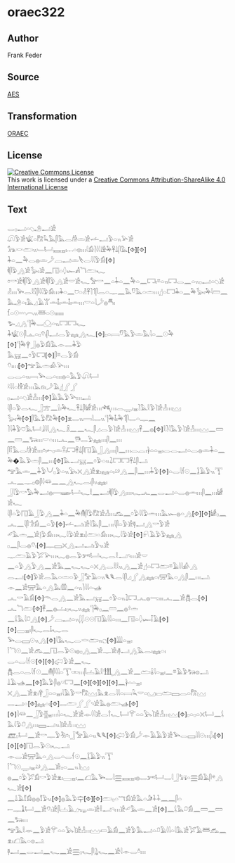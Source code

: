 # oraec322

## Author

Frank Feder

## Source

[AES](https://github.com/simondschweitzer/aes)

## Transformation

[ORAEC](https://oraec.github.io/)

## License

<a rel="license" href="http://creativecommons.org/licenses/by-sa/4.0/"><img alt="Creative Commons License" style="border-width:0" src="https://i.creativecommons.org/l/by-sa/4.0/88x31.png" /></a><br />This work is licensed under a <a rel="license" href="http://creativecommons.org/licenses/by-sa/4.0/">Creative Commons Attribution-ShareAlike 4.0 International License</a>

## Text

𓂋𓊪𓂝𓏏𓆇𓄂𓂝𓀀<br>
𓋨𓅱𓀀𓆤𓏏𓀗𓆗𓅓𓋴𓅓𓂋𓀙𓏛𓀀𓌡𓂝𓅱𓏏𓏭𓅪𓀀<br>
𓃥𓎙𓂧𓏭𓄑𓂡𓈘𓈇𓏤𓐖𓏏𓊖𓏥𓇋𓀁𓍘𓇋𓇋𓀚𓅆𓋹𓍑𓋴𓅓[⯑][⯑]<br>
𓇓𓏏𓈖𓅆𓂋𓐍𓏛𓌳𓐙𓂝𓏛𓌸𓂋𓇋𓇋𓅱𓀁[⯑]<br>
𓌞𓋴𓅱𓂻𓀀𓅭𓏤𓀀𓈖𓉔𓏏𓆭𓆱𓀻𓆓𓂧𓆑<br>
𓏌𓎡𓀀𓌞𓋴𓅱𓂻𓀀𓌞𓋴𓅱𓂻𓀀𓎟𓀀𓆑𓅡𓎡𓈖𓏏𓇓𓏏𓈖𓅆𓏏𓈖𓉐𓏤𓎼𓏏𓏭𓉐𓂋𓈖𓏏𓏭𓊪𓂝𓏏𓆇𓀀𓁐𓏥𓅨𓂋𓎛𓎿𓋴𓇋𓇋𓅱𓀁𓏥𓇓𓏏𓈖𓈞𓏏𓁐𓋹𓍘𓄊𓋴𓂋𓏏𓊃𓈖𓅓𓎸𓅓𓏏𓏛𓏥𓊨𓏏𓉐𓇓𓏏𓈖𓅆𓅭𓏤𓅆𓇋𓏠𓈖𓅓𓄂𓏏𓏤𓅓𓈎𓄿𓀠𓏛𓄤𓏤𓏛𓄤𓏤𓏛𓏥𓎟𓏏𓇋𓌳𓐍𓄪𓏤<br>
𓆴𓏏𓇳𓎆𓎆𓎆𓇹𓏭𓆷𓏏𓇳𓏤𓏤𓏤𓏤𓏤𓏤𓏤<br>
𓅧𓈎𓂻𓊹𓅆𓂋𓈌𓏏𓏭𓉐𓉐𓆑<br>
𓇓𓆤𓇳𓋴𓊵𓏏𓊪𓄣𓏤𓋴𓂝𓂋𓅱𓈐𓂻𓆑[⯑]𓊪𓏏𓇯𓎸𓅓𓅱𓏛𓅓𓇋𓏏𓈖𓇳𓅆<br>
[⯑]𓊹𓅆𓋁𓃀𓐍𓅱𓀁𓅓𓁹𓂋𓇓𓅱<br>
𓅓𓄚𓈖𓏌𓅱𓉐[⯑]𓋴𓎼𓂋𓅱𓀁<br>
𓄣𓏤𓏥[⯑]𓅠𓅓𓏛𓀉𓅪𓏥<br>
𓂋𓂋𓏏𓏭𓇯𓅨𓂋𓏏𓏥𓐍𓏏𓅓𓅱𓋨𓂡<br>
𓍲𓇋𓇋𓏏𓀛𓀀𓏥𓅓𓁶𓏤𓌳𓄿𓊨𓂾𓂾<br>
𓊪𓂝𓏏𓆇𓀀𓁐𓏥[⯑]𓄿𓅓𓅱𓅪𓏥𓂢<br>
𓇋𓋴𓏏𓅱𓂋𓆑𓃀𓊄𓈖𓍛𓏤𓅆𓆑𓋹𓍑𓋴𓀎𓀀𓏥𓆈𓏥𓂋𓇾𓏤𓈇𓍘𓅓𓎛𓅱𓌙𓀀𓁐𓏥𓈉<br>
𓅭𓏤𓅆[⯑]𓋴𓅓𓅱𓀗𓅆[⯑]𓁷𓂋𓏭𓇯𓇋𓂋𓏭𓊹𓅆𓄤𓏤𓅆𓄊𓋴𓂋𓏏𓊃𓈖<br>
𓍘𓇋𓇓𓅱𓈞𓅓𓂡𓇍𓇋𓇋𓂻𓆑𓏎𓈖𓈖𓆑𓋴𓈎𓂋𓅱𓌙𓀀𓁐𓏥𓈉𓋹𓈖𓐍[⯑]𓎛𓍘𓇋𓅓𓅱𓌙𓀀𓁐𓏥𓈉𓈖𓏠𓈖𓏠𓈖𓃒𓏥𓎟𓏏𓏥𓂜𓈖𓇥𓂋𓅱𓈐𓏥𓋴𓈖𓏥<br>
𓋴𓍋𓅓𓂋𓀙𓀀𓏥𓏌𓏤𓍉𓊪𓏛𓎃𓏤𓉐𓋹𓍑𓋴𓉔𓄿𓃀𓂻𓏥𓋴𓈖𓏥𓂋𓐛𓏤𓋀𓏏𓏏𓈇𓏤𓂋𓂋𓂝𓏏𓂋𓐍𓏛𓇓𓏏𓈖𓅆�𓅓𓅱𓏛𓋴𓈖𓏥[⯑]𓅓𓂝𓄚𓈖𓏌𓅱𓏏𓏭𓍖𓉐𓉐𓋹𓍑𓋴𓂢<br>
𓅠𓅓𓏛𓈖𓇓𓅱𓄋𓊪𓅱𓏏𓏭𓅂𓏴𓂻𓀀𓁷𓏤𓈐𓏏𓏤𓄖𓂻𓈖𓋴𓈖𓏥𓇓𓅱[⯑]𓏏𓂋𓇋𓆳𓇳𓈖𓆼𓄿𓅱𓏭𓇰<br>
𓂜𓈖𓊃𓊪𓊗𓋴𓇋𓆛𓈖𓈖𓂻𓆑𓂋𓏤𓋴𓏭𓈐𓏤<br>
𓃀𓇋𓅱𓎡𓅃𓅆𓂝𓐍𓇯𓆃𓂡𓆑𓎛𓈖𓂝𓌞𓋴𓅱𓂻𓏥𓆑𓂜𓈖𓂋𓂝𓏏𓂋𓐍𓏛𓏥𓋴𓈖𓏥𓀎𓀀𓆑<br>
𓇋𓋴𓏏𓅱𓉔𓄿𓃀𓅱𓂻𓈖𓇓𓏏𓈖𓅆𓄟𓋴𓅱𓀗𓀀𓁐𓏥𓃹𓈖𓏌𓅱𓇋𓇋𓅱𓏛𓏥𓅓𓆱𓐍𓏏𓂻[⯑][⯑]𓀎𓊪𓈖<br>
𓂜𓈖𓇋𓋴𓀞𓀁𓈖𓏏𓅱[⯑]𓌡𓂝𓏤𓀀𓇋𓅓𓋴𓈖𓏥𓇋𓋴𓏏𓅱𓀀𓊢𓂝𓂻𓎡𓅱𓀀<br>
𓄔𓅓𓏛𓈖𓀀𓊤𓅱𓀁𓏥𓆑𓇋𓅱𓀀𓁷𓏤𓌃𓂧𓏏𓀁𓏥𓆑𓇋𓅱𓀀[⯑]𓍯𓄿𓅱𓅱𓈐𓂻<br>
𓊪𓈖𓋴𓂋𓐍𓄣𓏤[⯑]𓊃𓈙𓏴𓂻𓂝𓂝𓏤𓅱𓏭𓀀<br>
𓊃𓂧𓄿𓅱𓅯𓅪𓏥𓆑𓐍𓂋𓅱𓀒𓂡𓆑𓂋𓎛𓂝𓄹𓏥𓀀𓎟<br>
𓈖𓏏𓅱𓂻𓅱𓂻𓈖𓀀𓅓𓈖𓆑𓆑𓏏𓏴𓂻𓂋𓎛𓎛𓏭𓂻𓈖𓀀𓊨𓏏𓉐𓂧𓎼𓄿𓇋𓇋𓀉𓂻<br>
𓂋𓂝[⯑]𓅱𓀀𓂋𓅓𓏏𓏛𓏏𓅱𓃀𓅡𓄿𓏏𓏭𓆰𓆰𓂋𓇋𓋴𓈎𓂾𓂻𓈐𓏏𓏤𓈝𓅓𓏏𓂻𓋴𓈖𓏥𓂢<br>
𓁹𓈖𓀀𓈝𓅓𓏏𓂻𓅓𓏃𓈖𓏏𓏭𓍘𓇋𓇋𓏏𓊛<br>
𓂜𓎡𓄿𓀁[⯑]𓄭𓂋𓂻𓈖𓀀𓅓𓂝𓄚𓈖𓏌𓅱𓏏𓏭𓍖𓉐𓂜𓐍𓂸𓏤𓏤𓏤𓂜𓈖𓀀𓆣𓂋[⯑]<br>
𓂜𓆓𓂧[⯑]𓋹𓈖𓐍𓐟𓏤𓊪𓆑𓏭𓈐𓊹𓅆𓊪𓈖𓏠𓈖𓐍𓍊𓏛<br>
𓈖𓌰𓅓𓇋𓍔𓂻[⯑]𓌳𓐙𓂝𓏏𓏭𓆄𓆄𓇳𓇳𓉔𓄿𓇋𓇋𓏏𓏥𓈖𓉔𓏏𓆭𓆱𓄥𓄿[⯑][⯑]𓈀𓈇𓏤𓋴𓆑𓂋𓄤𓆑𓂋<br>
𓅨𓂋𓈙𓇳𓏭𓂻[⯑]𓇋𓅓𓆑𓂋𓎙𓂧𓏭𓐎[⯑]𓇏𓏏𓈇𓏤<br>
𓌉𓆓𓇳𓈖𓀀𓃹𓈖𓉔𓂋𓅱𓇳𓏤𓐍𓊪𓂻𓈖𓀀𓊃𓀀𓏤𓊢𓂝𓂻𓅓𓂋𓏤𓈐𓏏𓏤<br>
𓂋𓏏𓂋𓇋𓆳𓇳[⯑][⯑]𓅾𓅱𓀀𓈖𓆑<br>
𓆣𓂋𓏏𓂋𓇋𓆳𓇳𓈖𓄟𓋴𓇋𓇋𓏏𓇰𓏒𓏥𓋴𓐟𓄿𓎛𓃃𓂻𓈖𓀀𓈖𓂧𓏇𓇋𓏏𓈇𓏤𓈖𓎼𓄿𓅱𓃒𓊖𓂢<br>
𓍑𓄿𓊛𓈖[⯑]𓅓𓅱𓋴𓐍𓎺𓉐𓈖[⯑][⯑][⯑][⯑]𓈖𓋀𓏏𓏏𓈇𓏤<br>
𓏴𓂻𓈖𓀀𓁷𓏤𓋁𓃀𓏏𓏏𓈇𓏤𓇋𓄿𓅱𓎡𓀗𓈉𓅓𓁷𓂋𓇋𓇋𓏏𓇯𓆗𓎟𓏏𓈋𓏤𓊌𓂧𓈙𓂋𓏏𓀗𓈉<br>
𓂋𓂝𓏏[⯑]𓈐𓏏𓏤[⯑]𓂋𓂧𓂾𓂾𓄹𓀀𓅓𓐍𓂧𓊛[⯑][⯑]𓇋𓆛𓈖𓃀𓅱𓊅𓈇𓏥𓇋𓏏𓆑𓀀𓀀𓁹𓇋𓇋𓀀𓂋𓍙𓆑𓂡𓄝𓏏𓏏𓅂𓌙𓀀𓁐𓏥𓈉[⯑]𓊪𓏏𓊪𓏏𓏴𓂡𓈖𓌰𓅓𓇋𓅱𓍔𓂻𓏥𓈙𓂝𓏭𓌙𓀀𓁐𓏥𓈉<br>
𓊏𓊪𓂡𓈖𓀀𓎡𓊃𓅱𓀓𓏌𓏤𓃀𓅡𓄿𓏏𓏭𓆰𓆰[⯑]𓅾𓅱𓀁𓌳𓁹𓄿𓄿𓅱𓀀𓅨𓂋𓈙𓇋𓇋𓇳𓏥𓆄𓏤[⯑][⯑][⯑]𓉔𓂋𓅱𓇳𓏤𓆑𓂢<br>
𓁹𓂋𓀀𓈝𓅓𓏏𓂻𓂋𓏏𓂋𓆳𓇳𓈖𓆼𓄿𓅱𓏭𓇰<br>
𓌉𓆓𓇳𓇾𓏤𓈇𓄖𓂻𓈖𓀀𓊪𓏏𓈖𓏭𓌙𓈉<br>
𓐍𓈖𓏌𓅱𓅯𓀁𓎡𓅱𓀀𓁷𓏤𓈀𓈇𓏤𓈖𓆎𓅓𓅨𓂋𓇋𓈗𓈘𓈇𓏤𓐍𓂋𓀒𓂡𓂋𓇋𓃀𓃙𓏏𓈗𓀁𓄿𓋴𓍬𓂻𓆑𓀀[⯑]<br>
𓈖𓍑𓄿𓄈𓀁𓐍𓐍𓄈𓅱𓏭[⯑]𓐍𓅓𓅱𓊡[⯑][⯑]𓂧𓊪𓏏𓄓𓀁𓀀𓅓𓏏𓀏𓇑𓇑𓈖𓈖𓋴𓏏<br>
𓍿𓊃𓍞𓂡𓈖𓀀𓄣𓏤𓀀𓋴𓐟𓄿𓈎𓆌𓏛𓀀𓎛𓂝𓄹𓏥𓀀𓄔𓅓𓏛𓈖𓀀[⯑]𓈖𓌰𓅓𓍔𓀁𓈖𓏠𓈖𓏠𓈖𓃒𓏥<br>
𓅠𓅓𓎛𓁺𓈖𓅱𓀀𓄝𓏏𓏏𓅂𓌙𓀀𓁐𓏥𓈉𓋷𓄿𓀁𓈖𓀀𓅱𓅓𓂝𓏏𓍔𓄿𓇋𓇋𓏏𓇋𓅓𓀀𓅯𓄿𓆷𓃹𓈖𓁷𓏤𓆎𓅓𓏏𓊖𓂢<br>
𓊢𓂝𓈖𓂋𓂝𓈖𓆑𓈖𓀀𓈗𓊪𓆑𓋴𓊮𓆑𓈖𓀀𓇋𓁹𓂋𓏊𓏥<br>
